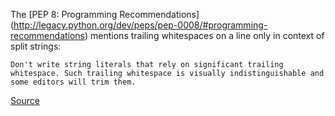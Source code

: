 The [PEP 8: Programming Recommendations]
(http://legacy.python.org/dev/peps/pep-0008/#programming-recommendations)
mentions trailing whitespaces on a line only in context of split strings:

    Don't write string literals that rely on significant trailing whitespace. Such trailing whitespace is visually indistinguishable and some editors will trim them.

[Source](http://pylint-messages.wikidot.com/messages:c0303)
      